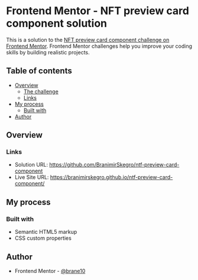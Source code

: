 # Frontend Mentor - NFT preview card component solution

This is a solution to the [NFT preview card component challenge on Frontend Mentor](https://www.frontendmentor.io/challenges/nft-preview-card-component-SbdUL_w0U). Frontend Mentor challenges help you improve your coding skills by building realistic projects. 

## Table of contents

- [Overview](#overview)
  - [The challenge](#the-challenge)
  - [Links](#links)
- [My process](#my-process)
  - [Built with](#built-with)
- [Author](#author)

## Overview


### Links

- Solution URL: https://github.com/BranimirSkegro/ntf-preview-card-component
- Live Site URL: https://branimirskegro.github.io/ntf-preview-card-component/

## My process

### Built with

- Semantic HTML5 markup
- CSS custom properties

## Author

- Frontend Mentor - [@brane10](https://www.frontendmentor.io/profile/brane10)